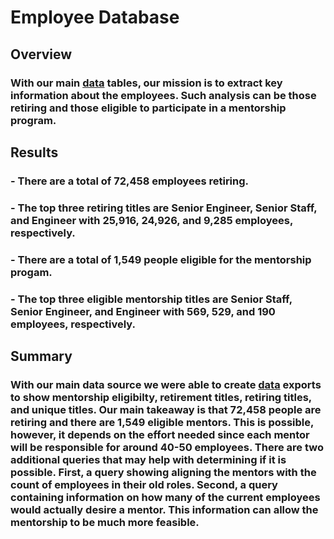 # Employee Database

## Overview

###     With our main [data](https://github.com/Ctblossey/Pewlett-Hackard-Analysis/tree/main/Analysis%20Projects%20Folder/Pewlett-Hackard-Analysis%20Folder/Data) tables, our mission is to extract key information about the employees. Such analysis can be those retiring and those eligible to participate in a mentorship program.

## Results

### - There are a total of 72,458 employees retiring.

### - The top three retiring titles are Senior Engineer, Senior Staff, and Engineer with 25,916, 24,926, and 9,285 employees, respectively.

### - There are a total of 1,549 people eligible for the mentorship progam.

### - The top three eligible mentorship titles are Senior Staff, Senior Engineer, and Engineer with 569, 529, and 190 employees, respectively.

## Summary

###     With our main data source we were able to create [data](https://github.com/Ctblossey/Pewlett-Hackard-Analysis/tree/main/Data) exports to show mentorship eligibilty, retirement titles, retiring titles, and unique titles. Our main takeaway is that 72,458 people are retiring and there are 1,549 eligible mentors. This is possible, however, it depends on the effort needed since each mentor will be responsible for around 40-50 employees. There are two additional queries that may help with determining if it is possible. First, a query showing aligning the mentors with the count of employees in their old roles. Second, a query containing information on how many of the current employees would actually desire a mentor. This information can allow the mentorship to be much more feasible. 